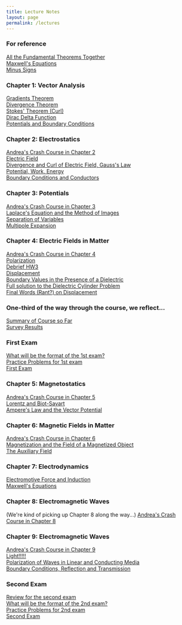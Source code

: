 ```yaml
---
title: Lecture Notes
layout: page
permalink: /lectures
---
```

### For reference ###
[All the Fundamental Theorems Together](/PHY309/lectures/derivatives)<br>
[Maxwell's Equations](/PHY309/lectures/maxwell)<br>
[Minus Signs](/PHY309/lectures/minus_signs)<br>
### Chapter 1: Vector Analysis ### 
[Gradients Theorem](/PHY309/lectures/grad)<br>
[Divergence Theorem](/PHY309/lectures/div)<br>
[Stokes' Theorem (Curl)](/PHY309/lectures/curl)<br>
[Dirac Delta Function](/PHY309/lectures/dirac)<br>
[Potentials and Boundary Conditions](/PHY309/lectures/potentials)<br>
### Chapter 2: Electrostatics ###
[Andrea's Crash Course in Chapter 2](/PHY309/lectures/chapt2)<br>
[Electric Field](/PHY309/lectures/electric)<br>
[Divergence and Curl of Electric Field, Gauss's Law](/PHY309/lectures/divcurlE)<br>
[Potential, Work, Energy](/PHY309/lectures/PotentialWorkEnergy)<br>
[Boundary Conditions and Conductors](/PHY309/lectures/conductors)<br>
### Chapter 3: Potentials ###
[Andrea's Crash Course in Chapter 3](/PHY309/lectures/chapt3)<br>
[Laplace's Equation and the Method of Images](/PHY309/lectures/laplace)<br>
[Separation of Variables](/PHY309/lectures/separation)<br>
[Multipole Expansion ](/PHY309/lectures/multipole)<br>
### Chapter 4: Electric Fields in Matter ###
[Andrea's Crash Course in Chapter 4](/PHY309/lectures/chapt4)<br>
[Polarization](/PHY309/lectures/polarization)<br>
[Debrief HW3](/PHY309/lectures/debrief)<br>
[Displacement](/PHY309/lectures/displacement)<br>
[Boundary Values in the Presence of a Dielectric](/PHY309/lectures/boundaryD)<br>
[Full solution to the Dielectric Cylinder Problem](/PHY309/lectures/SolutionToInClassDielectricCylinderProblem.pdf)<br>
[Final Words (Rant?) on Displacement](/PHY309/lectures/final_words_displacement)<br>
### One-third of the way through the course, we reflect...
[Summary of Course so Far](/PHY309/lectures/CumulativeSummary1)<br>
[Survey Results](/PHY309/lectures/Survey.html)<br>
### First Exam 
[What will be the format of the 1st exam?](/PHY309/lectures/firstexamformat)<br>
[Practice Problems for 1st exam](/PHY309/lectures/practice_problems_1st)<br>
[First Exam](/PHY309/lectures/firstexam)<br>
### Chapter 5: Magnetostatics ###
[Andrea's Crash Course in Chapter 5](/PHY309/lectures/chapt5)<br>
[Lorentz and Biot-Savart](/PHY309/lectures/lorentz) <br>
[Ampere's Law and the Vector Potential](/PHY309/lectures/ampere)<br>
### Chapter 6: Magnetic Fields in Matter	 ###
[Andrea's Crash Course in Chapter 6](/PHY309/lectures/chapt6)<br>
[Magnetization and the Field of a Magnetized Object](/PHY309/lectures/magnetized_matter)<br>
[The Auxiliary Field](/PHY309/lectures/auxiliary)<br>
### Chapter 7: Electrodynamics
[Electromotive Force and Induction](/PHY309/lectures/induction)<br>
[Maxwell's Equations](/PHY309/lectures/maxwellChapt7)<br>
### Chapter 8: Electromagnetic Waves
(We're kind of picking up Chapter 8 along the way...)
[Andrea's Crash Course in Chapter 8](/PHY309/lectures/allChapt8)<br>
### Chapter 9: Electromagnetic Waves
[Andrea's Crash Course in Chapter 9](/PHY309/lectures/allChapt9)<br>
[Light!!!!!](/PHY309/lectures/light)<br>
[Polarization of Waves in Linear and Conducting Media](/PHY309/lectures/polarization)<br>
[Boundary Conditions, Reflection and Transmission](/PHY309/lectures/reflection)<br>
### Second Exam 
[Review for the second exam](/PHY309/lectures/secondexam)<br>
[What will be the format of the 2nd exam?](/PHY309/lectures/firstexamformat)<br>
[Practice Problems for 2nd exam](/PHY309/lectures/practice_problems_2nd)<br>
[Second Exam](/PHY309/lectures/secondexam)<br>
